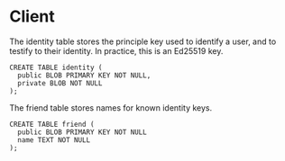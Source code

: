 # Client

The identity table stores the principle key used to identify a user,
and to testify to their identity. In practice, this is an Ed25519 key.

```
CREATE TABLE identity (
  public BLOB PRIMARY KEY NOT NULL,
  private BLOB NOT NULL
);
```

The friend table stores names for known identity keys.

```
CREATE TABLE friend (
  public BLOB PRIMARY KEY NOT NULL
  name TEXT NOT NULL
);
```